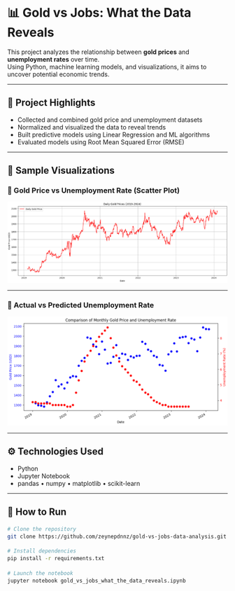 # 📊 Gold vs Jobs: What the Data Reveals

This project analyzes the relationship between **gold prices** and **unemployment rates** over time.  
Using Python, machine learning models, and visualizations, it aims to uncover potential economic trends.

---

## 🧠 Project Highlights

- Collected and combined gold price and unemployment datasets
- Normalized and visualized the data to reveal trends
- Built predictive models using Linear Regression and ML algorithms
- Evaluated models using Root Mean Squared Error (RMSE)

---

## 📸 Sample Visualizations

### 📌 Gold Price vs Unemployment Rate (Scatter Plot)

![Gold vs Unemployment](images/1)

---

### 📌 Actual vs Predicted Unemployment Rate

![Predictions](images/3)

---

## ⚙️ Technologies Used

- Python
- Jupyter Notebook
- pandas • numpy • matplotlib • scikit-learn

---

## 🚀 How to Run

```bash
# Clone the repository
git clone https://github.com/zeynepdnnz/gold-vs-jobs-data-analysis.git

# Install dependencies
pip install -r requirements.txt

# Launch the notebook
jupyter notebook gold_vs_jobs_what_the_data_reveals.ipynb
